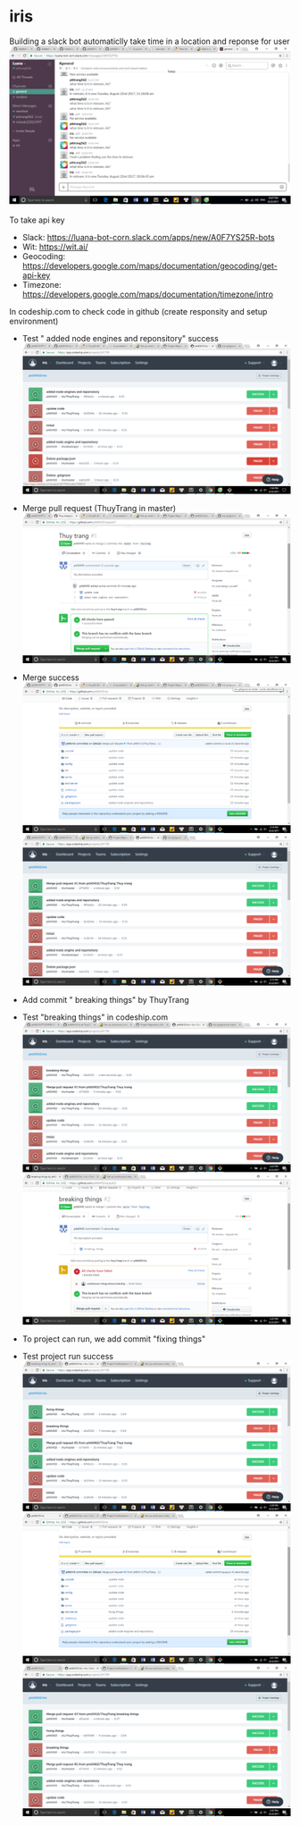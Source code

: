 # iris
Building a slack bot automaticlly take time in a location and reponse for user
![](https://github.com/pttt0410/iris/blob/ThuyTrang/image/2017-08-22%20(15).png)
<br /> <br />
To take api key
+ Slack: https://luana-bot-corn.slack.com/apps/new/A0F7YS25R-bots
+ Wit: https://wit.ai/
+ Geocoding: https://developers.google.com/maps/documentation/geocoding/get-api-key
+ Timezone: https://developers.google.com/maps/documentation/timezone/intro

In codeship.com to check code in github (create responsity and setup environment)
+ Test " added node engines and reponsitory" success
![](https://github.com/pttt0410/iris/blob/ThuyTrang/image/2017-08-23%20(1).png)

+ Merge pull request (ThuyTrang in master)
![](https://github.com/pttt0410/iris/blob/ThuyTrang/image/2017-08-23%20(2).png)
+ Merge success
![](https://github.com/pttt0410/iris/blob/ThuyTrang/image/2017-08-23%20(6).png)
![](https://github.com/pttt0410/iris/blob/ThuyTrang/image/2017-08-23%20(7).png)
+ Add commit " breaking things" by ThuyTrang
+ Test "breaking things" in codeship.com
![](https://github.com/pttt0410/iris/blob/ThuyTrang/image/2017-08-23%20(9).png)
![](https://github.com/pttt0410/iris/blob/ThuyTrang/image/2017-08-23%20(10).png)
+ To project can run, we add commit "fixing things"
+ Test project run success
![](https://github.com/pttt0410/iris/blob/ThuyTrang/image/2017-08-23%20(12).png)
![](https://github.com/pttt0410/iris/blob/ThuyTrang/image/2017-08-23%20(14).png)
![](https://github.com/pttt0410/iris/blob/ThuyTrang/image/2017-08-23%20(15).png)
